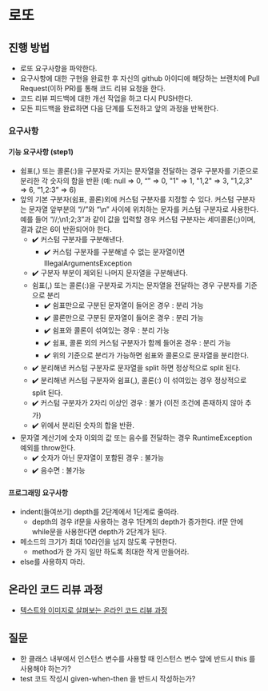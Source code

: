 # 로또
## 진행 방법
* 로또 요구사항을 파악한다.
* 요구사항에 대한 구현을 완료한 후 자신의 github 아이디에 해당하는 브랜치에 Pull Request(이하 PR)를 통해 코드 리뷰 요청을 한다.
* 코드 리뷰 피드백에 대한 개선 작업을 하고 다시 PUSH한다.
* 모든 피드백을 완료하면 다음 단계를 도전하고 앞의 과정을 반복한다.

### 요구사항
#### 기능 요구사항 (step1)
* 쉼표(,) 또는 콜론(:)을 구분자로 가지는 문자열을 전달하는 경우 구분자를 기준으로 분리한 각 숫자의 합을 반환 (예: null => 0, “” => 0, "1" => 1, "1,2" => 3, "1,2,3" => 6, “1,2:3” => 6)
* 앞의 기본 구분자(쉼표, 콜론)외에 커스텀 구분자를 지정할 수 있다. 
  커스텀 구분자는 문자열 앞부분의 “//”와 “\n” 사이에 위치하는 문자를 커스텀 구분자로 사용한다. 
  예를 들어 “//;\n1;2;3”과 같이 값을 입력할 경우 커스텀 구분자는 세미콜론(;)이며, 결과 값은 6이 반환되어야 한다.
  - :heavy_check_mark: 커스텀 구분자를 구분해낸다.
    - :heavy_check_mark: 커스텀 구분자를 구분해낼 수 없는 문자열이면 IllegalArgumentsException
  - :heavy_check_mark: 구분자 부분이 제외된 나머지 문자열을 구분해낸다.
  - 쉼표(,) 또는 콜론(:)을 구분자로 가지는 문자열을 전달하는 경우 구분자를 기준으로 분리 
    - :heavy_check_mark: 쉼표만으로 구분된 문자열이 들어온 경우 : 분리 가능
    - :heavy_check_mark: 콜론만으로 구분된 문자열이 들어온 경우 : 분리 가능
    - :heavy_check_mark: 쉼표와 콜론이 섞여있는 경우 : 분리 가능
    - :heavy_check_mark: 쉼표, 콜론 외의 커스텀 구분자가 함께 들어온 경우 : 분리 가능
    - :heavy_check_mark: 위의 기준으로 분리가 가능하면 쉼표와 콜론으로 문자열을 분리한다.
  - :heavy_check_mark: 분리해낸 커스텀 구분자로 문자열을 split 하면 정상적으로 split 된다.
  - :heavy_check_mark: 분리해낸 커스텀 구분자와 쉼표(,), 콜론(:) 이 섞여있는 경우 정상적으로 split 된다.
  - :heavy_check_mark: 커스텀 구분자가 2자리 이상인 경우 : 불가 (이전 조건에 존재하지 않아 추가)
  - :heavy_check_mark: 위에서 분리된 숫자의 합을 반환.
* 문자열 계산기에 숫자 이외의 값 또는 음수를 전달하는 경우 RuntimeException 예외를 throw한다.
  - :heavy_check_mark: 숫자가 아닌 문자열이 포함된 경우 : 불가능
  - :heavy_check_mark: 음수면 : 불가능
 
#### 프로그래밍 요구사항
* indent(들여쓰기) depth를 2단계에서 1단계로 줄여라.
  * depth의 경우 if문을 사용하는 경우 1단계의 depth가 증가한다. if문 안에 while문을 사용한다면 depth가 2단계가 된다.
* 메소드의 크기가 최대 10라인을 넘지 않도록 구현한다.
  * method가 한 가지 일만 하도록 최대한 작게 만들어라.
* else를 사용하지 마라.

## 온라인 코드 리뷰 과정
* [텍스트와 이미지로 살펴보는 온라인 코드 리뷰 과정](https://github.com/next-step/nextstep-docs/tree/master/codereview)

## 질문
* 한 클래스 내부에서 인스턴스 변수를 사용할 때 인스턴스 변수 앞에 반드시 this 를 사용해야 하는가?
* test 코드 작성시 given-when-then 을 반드시 작성하는가?